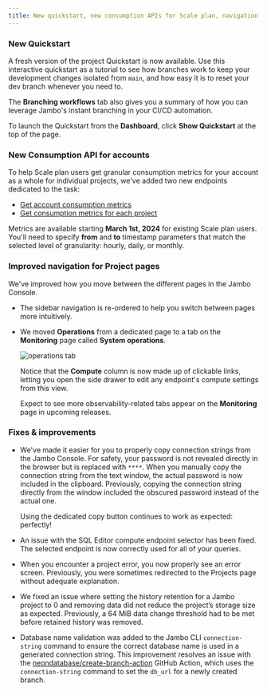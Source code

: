 ```yaml
---
title: New quickstart, new consumption APIs for Scale plan, navigation improvements, and other fixes
---
```


### New Quickstart

A fresh version of the project Quickstart is now available. Use this interactive quickstart as a tutorial to see how branches work to keep your development changes isolated from `main`, and how easy it is to reset your dev branch whenever you need to.

The **Branching workflows** tab also gives you a summary of how you can leverage Jambo's instant branching in your CI/CD automation.

To launch the Quickstart from the **Dashboard**, click **Show Quickstart** at the top of the page.

### New Consumption API for accounts

To help Scale plan users get granular consumption metrics for your account as a whole for individual projects, we've added two new endpoints dedicated to the task:

- [Get account consumption metrics](https://api-docs.neon.tech/reference/getconsumptionhistoryperaccount)
- [Get consumption metrics for each project](https://api-docs.neon.tech/reference/getconsumptionhistoryperproject)

Metrics are available starting **March 1st, 2024** for existing Scale plan users. You'll need to specify **from** and **to** timestamp parameters that match the selected level of granularity: hourly, daily, or monthly.

### Improved navigation for Project pages

We've improved how you move between the different pages in the Jambo Console.

- The sidebar navigation is re-ordered to help you switch between pages more intuitively.
- We moved **Operations** from a dedicated page to a tab on the **Monitoring** page called **System operations**.

  ![operations tab](/docs/relnotes/operations_monitoring.png)

  Notice that the **Compute** column is now made up of clickable links, letting you open the side drawer to edit any endpoint's compute settings from this view.

  Expect to see more observability-related tabs appear on the **Monitoring** page in upcoming releases.

### Fixes & improvements

- We've made it easier for you to properly copy connection strings from the Jambo Console. For safety, your password is not revealed directly in the browser but is replaced with `****`. When you manually copy the connection string from the text window, the actual password is now included in the clipboard. Previously, copying the connection string directly from the window included the obscured password instead of the actual one.

  Using the dedicated copy button continues to work as expected: perfectly!

- An issue with the SQL Editor compute endpoint selector has been fixed. The selected endpoint is now correctly used for all of your queries.
- When you encounter a project error, you now properly see an error screen. Previously, you were sometimes redirected to the Projects page without adequate explanation.
- We fixed an issue where setting the history retention for a Jambo project to 0 and removing data did not reduce the project’s storage size as expected. Previously, a 64 MiB data change threshold had to be met before retained history was removed.
- Database name validation was added to the Jambo CLI `connection-string` command to ensure the correct database name is used in a generated connection string. This improvement resolves an issue with the [neondatabase/create-branch-action](https://github.com/neondatabase/create-branch-action) GitHub Action, which uses the `connection-string` command to set the `db_url` for a newly created branch.
